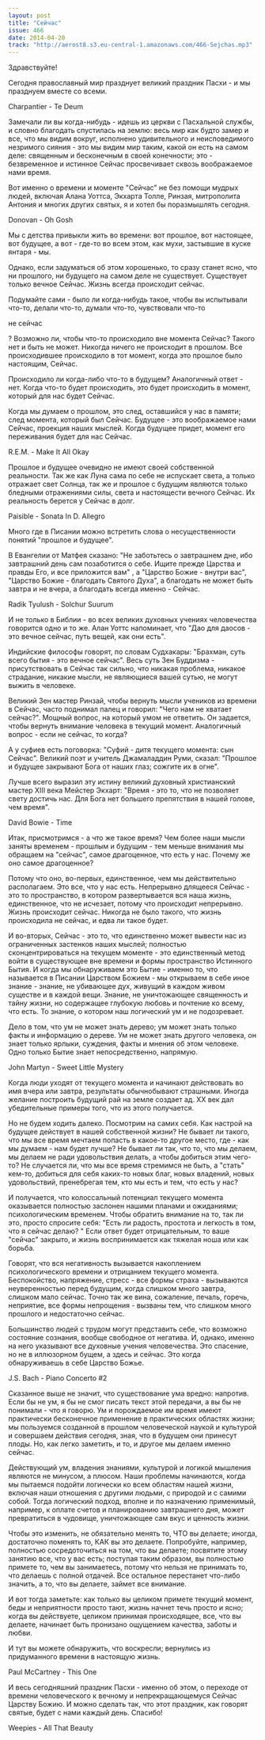 ```yaml
---
layout: post
title: "Сейчас"
issue: 466
date: 2014-04-20
track: "http://aerost8.s3.eu-central-1.amazonaws.com/466-Sejchas.mp3"
---
```


Здравствуйте!

Сегодня православный мир празднует великий праздник Пасхи - и мы празднуем вместе со всеми.

Charpantier - Te Deum

Замечали ли вы когда-нибудь - идешь из церкви с Пасхальной службы, и словно благодать спустилась на землю: весь мир как будто замер и все, что мы видим вокруг, исполнено удивительного и неисповедимого незримого сияния - это мы видим мир таким, какой он есть на самом деле: священным и бесконечным в своей конечности; это - безвременное и истинное Сейчас просвечивает сквозь воображаемое нами время.

Вот именно о времени и моменте "Сейчас" не без помощи мудрых людей, включая Алана Уоттса, Экхарта Толле, Ринзая, митрополита Антония и многих других святых, я и хотел бы поразмышлять сегодня.

Donovan - Oh Gosh

Мы с детства привыкли жить во времени: вот прошлое, вот настоящее, вот будущее, а вот - где-то во всем этом, как мухи, застывшие в куске янтаря - мы.

Однако, если задуматься об этом хорошенько, то сразу станет ясно, что ни прошлого, ни будущего на самом деле не существует. Существует только вечное Сейчас. Жизнь всегда происходит сейчас.

Подумайте сами - было ли когда-нибудь такое, чтобы вы испытывали что-то, делали что-то, думали что-то, чувствовали что-то

не сейчас

? Возможно ли, чтобы что-то происходило вне момента Сейчас? Такого нет и быть не может. Никогда ничего не происходит в прошлом. Все происходившее происходило в тот момент, когда это прошлое было настоящим, Сейчас.

Происходило ли когда-либо что-то в будущем? Аналогичный ответ - нет. Когда что-то будет происходить, это будет происходить в момент, который для нас будет Сейчас.

Когда мы думаем о прошлом, это след, оставшийся у нас в памяти; след момента, который был Сейчас. Будущее - это воображаемое нами Сейчас, проекция наших мыслей. Когда будущее придет, момент его переживания будет для нас Сейчас.

R.E.M. - Make It All Okay

Прошлое и будущее очевидно не имеют своей собственной реальности. Так же как Луна сама по себе не испускает света, а только отражает свет Солнца, так же и прошлое с будущим являются только бледными отражениями силы, света и настоящести вечного Сейчас. Их реальность берется у Сейчас в долг.

Paisible - Sonata In D. Allegro

Много где в Писании можно встретить слова о несущественности понятий "прошлое и будущее".

В Евангелии от Матфея сказано: "Не заботьтесь о завтрашнем дне, ибо завтрашний день сам позаботится о себе. Ищите прежде Царства и правды Его, и все приложится вам" , а "Царство Божие - внутри вас", "Царство Божие - благодать Святого Духа", а благодать не может быть завтра и не вчера, а благодать всегда именно - Сейчас.

Radik Tyulush - Solchur Suurum

И не только в Библии - во всех великих духовных учениях человечества говорится одно и то же. Алан Уоттс напоминает, что "Дао для даосов - это вечное сейчас, путь вещей, как они есть".

Индийские философы говорят, по словам Судхакары: "Брахман, суть всего бытия - это вечное сейчас". Весь суть Зен Буддизма - присутствовать в Сейчас так сильно, что никакая проблема, никакое страдание, никакие мысли, не являющиеся вашей сутью, не могут выжить в человеке.

Великий Зен мастер Ринзай, чтобы вернуть мысли учеников из времени в Сейчас, часто поднимал палец и говорил: "Чего нам не хватает сейчас?". Мощный вопрос, на который умом не ответить. Он задается, чтобы вернуть внимание человека в текущий момент. Аналогичный вопрос - если не сейчас, то когда?

А у суфиев есть поговорка: "Суфий - дитя текущего момента: сын Сейчас". Великий поэт и учитель Джамаладдин Руми, сказал: "Прошлое и будущее закрывают Бога от наших глаз; сожгите их в огне".

Лучше всего выразил эту истину великий духовный христианский мастер XIII века Мейстер Экхарт: "Время - это то, что не позволяет свету достичь нас. Для Бога нет большего препятствия в нашей голове, чем время".

David Bowie - Time

Итак, присмотримся - а что же такое время? Чем более наши мысли заняты временем - прошлым и будущим - тем меньше внимания мы обращаем на "сейчас", самое драгоценное, что есть у нас. Почему же оно самое драгоценное?

Потому что оно, во-первых, единственное, чем мы действительно располагаем. Это все, что у нас есть. Непрерывно длящееся Сейчас - это то пространство, в котором развертывается вся наша жизнь, единственное, что не исчезает, потому что происходит непрерывно. Жизнь происходит сейчас. Никогда не было такого, что жизнь происходила не сейчас, и едва ли такое будет.

И во-вторых, Сейчас - это то, что единственно может вывести нас из ограниченных застенков наших мыслей; полностью сконцентрироваться на текущем моменте - это единственный метод войти в существующее вне времени и формы пространство Истинного Бытия. И когда мы обнаруживаем это Бытие - именно то, что называется в Писании Царством Божием - мы открываем в себе иное знание - знание, не убивающее дух, живущий в каждом живом существе и в каждой вещи. Знание, не уничтожающее священность и тайну жизни, но содержащее глубокую любовь и почтение ко всему, что есть. То знание, о котором наш логический ум и не подозревает.

Дело в том, что ум не может знать дерево; ум может знать только факты и информацию о дереве. Ум не может знать другого человека, он знает только ярлыки, суждения, факты и мнения об этом человеке. Одно только Бытие знает непосредственно, напрямую.

John Martyn - Sweet Little Mystery

Когда люди уходят от текущего момента и начинают действовать во имя вчера или завтра, результаты обычнобывают страшными. Иногда желание построить будущий рай на земле создает ад. XX век дал убедительные примеры того, что из этого получается.

Но не будем ходить далеко. Посмотрим на самих себя. Как настрой на будущее действует в нашей собственной жизни? Не бывает ли такого, что мы все время мечтаем попасть в какое-то другое место, где - как мы думаем - нам будет лучше? Не бывает ли так, что то, что мы делаем, мы делаем не ради удовольствия делать, а чтобы добиться этим чего-то? Не случается ли, что мы все время стремимся не быть, а "стать" кем-то, добиться для себя каких-то новых благ, новых владений, новых удовольствий, пренебрегая тем, кто мы есть и тем, что есть у нас?

И получается, что колоссальный потенциал текущего момента оказывается полностью заслонен нашими планами и ожиданиями; психологическим временем. Чтобы обратить внимание на то, так ли это, просто спросите себя: "Есть ли радость, простота и легкость в том, что я сейчас делаю? " Если ответ будет отрицательным, то ваше "сейчас" закрыто, и жизнь воспринимается как тяжелая ноша или как борьба.

Говорят, что вся негативность вызывается накоплением психологического времени и отрицанием текущего момента. Беспокойство, напряжение, стресс - все формы страха - вызываются неуверенностью перед будущим, когда слишком много завтра, слишком мало сейчас. Точно так же вина, сожаление, печаль, горечь, неприятие, все формы непрощения - вызваны тем, что слишком много прошлого и недостаточно сейчас.

Большинство людей с трудом могут представить себе, что возможно состояние сознания, вообще свободное от негатива. И, однако, именно на него указывают все духовные учения человечества. Это спасение, но не в иллюзорном бущем, а здесь и сейчас. Это когда обнаруживаешь в себе Царство Божье.

J.S. Bach - Piano Concerto #2

Сказанное выше не значит, что существование ума вредно: напротив. Если бы не ум, я бы не смог писать текст этой передачи, а вы бы не понимали - что я говорю. Ум и порождаемое им время имеют практически бесконечное применение в практических областях жизни; мы пользуемся созданной в прошлом человеческой наукой и культурой и совершаем действия сегодня, зная, что в будущем они принесут плоды. Но, как легко заметить, и то, и другое мы делаем именно сейчас.

Действующий ум, владения знаниями, культурой и логикой мышления являются не минусом, а плюсом. Наши проблемы начинаются, когда мы пытаемся подойти логически ко всем областям нашей жизни, включая наши отношения с другими людьми, с природой и с самими собой. Тогда логический подход, вполне и по назначению применимый, например, к оплате счетов и планированию завтрашнего дня, может превратиться в чудовище, уничтожающее сам вкус и ценность жизни.

Чтобы это изменить, не обязательно менять то, ЧТО вы делаете; иногда, достаточно поменять то, КАК вы это делаете. Попробуйте, например, полностью сосредоточиться на том, что вы делаете; посвятите этому занятию все, что у вас есть; поступая таким образом, вы полностью примете то, чем вы занимаетесь, потому что нельзя не принимать то, что делаешь с полной отдачей. Все остальное перестанет что-либо значить, а то, что вы делаете, займет все внимание.

И вот тогда заметьте: как только вы целиком примете текущий момент, беды и неприятности просто тают, жизнь начнет течь просто и ясно; когда вы действуете, целиком принимая происходящее, все, что вы делаете, начинает быть пронизано ощущением качества, заботы и любви.

И тут вы можете обнаружить, что воскресли; вернулись из придуманного времени в настоящую жизнь.

Paul McCartney - This One

И весь сегодняшний праздник Пасхи - именно об этом, о переходе от времени человеческого к вечному и непрекращающемуся Сейчас Царству Божию. И можно сделать так, что этот праздник, как говорят святые, будет с нами каждый день. Спасибо!

Weepies - All That Beauty
